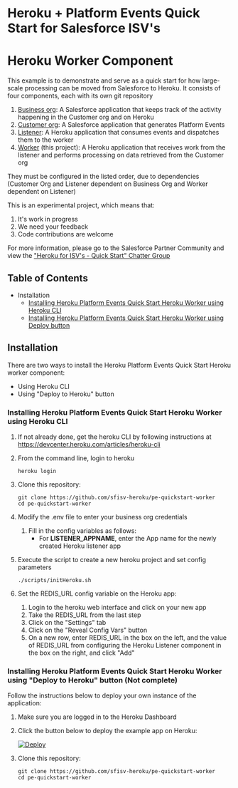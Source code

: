 # Heroku + Platform Events Quick Start for Salesforce ISV's
# Heroku Worker Component

This example is to demonstrate and serve as a quick start for how large-scale processing can be moved from Salesforce to Heroku.  It consists of four components, each with its own git repository

1. [Business org](https://github.com/sfisv-heroku/pe-quickstart-bizorg): A Salesforce application that keeps track of the activity happening in the Customer org and on Heroku
1. [Customer org](https://github.com/sfisv-heroku/pe-quickstart-custorg): A Salesforce application that generates Platform Events
1. [Listener](https://github.com/sfisv-heroku/pe-quickstart-listener): A Heroku application that consumes events and dispatches them to the worker
1. [Worker](https://github.com/sfisv-heroku/pe-quickstart-worker) (this project): A Heroku application that receives work from the listener and performs processing on data retrieved from the Customer org

They must be configured in the listed order, due to dependencies (Customer Org and Listener dependent on Business Org and Worker dependent on Listener)

This is an experimental project, which means that:

1. It's work in progress
1. We need your feedback
1. Code contributions are welcome

For more information, please go to the Salesforce Partner Community and view the ["Heroku for ISV's - Quick Start" Chatter Group](https://sfdc.co/herokuisvquickstart "https://sfdc.co/herokuisvquickstart")

## Table of Contents

*   Installation
    *   [Installing Heroku Platform Events Quick Start Heroku Worker using Heroku CLI](#installing-heroku-pe-quickstart-worker-using-heroku-cli)
    *   [Installing Heroku Platform Events Quick Start Heroku Worker using Deploy button](#installing-pe-quickstart-worker-using-deploy-button)

## Installation

There are two ways to install the Heroku Platform Events Quick Start Heroku worker component:

*   Using Heroku CLI
*   Using "Deploy to Heroku" button

### Installing Heroku Platform Events Quick Start Heroku Worker using Heroku CLI

1.  If not already done, get the heroku CLI by following instructions at https://devcenter.heroku.com/articles/heroku-cli

1.  From the command line, login to heroku
    ```
    heroku login
    ```

1.  Clone this repository:

    ```
    git clone https://github.com/sfisv-heroku/pe-quickstart-worker
    cd pe-quickstart-worker
    ```

1.  Modify the .env file to enter your business org credentials
    1. Fill in the config variables as follows:
        - For **LISTENER_APPNAME**, enter the App name for the newly created Heroku listener app

1.  Execute the script to create a new heroku project and set config parameters
    ```
    ./scripts/initHeroku.sh
    ```

1. Set the REDIS_URL config variable on the Heroku app:
    1. Login to the heroku web interface and click on your new app
    1. Take the REDIS_URL from the last step
    1. Click on the "Settings" tab
    1. Click on the "Reveal Config Vars" button
    1. On a new row, enter REDIS_URL in the box on the left, and the value of REDIS_URL from configuring the Heroku Listener component in the box on the right, and click "Add"

### Installing Heroku Platform Events Quick Start Heroku Worker using "Deploy to Heroku" button (Not complete)

Follow the instructions below to deploy your own instance of the application:

1. Make sure you are logged in to the Heroku Dashboard
1. Click the button below to deploy the example app on Heroku:

    [![Deploy](https://www.herokucdn.com/deploy/button.png)](https://heroku.com/deploy)

1.  Clone this repository:

    ```
    git clone https://github.com/sfisv-heroku/pe-quickstart-worker
    cd pe-quickstart-worker
    ```
